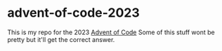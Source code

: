 # advent-of-code-2023
This is my repo for the 2023 [Advent of Code](https://adventofcode.com)
Some of this stuff wont be pretty but it'll get the correct answer.
